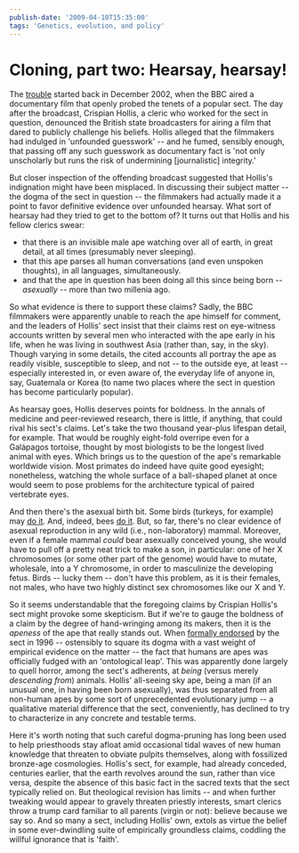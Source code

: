 ```yaml
---
publish-date: '2009-04-10T15:35:00'
tags: 'Genetics, evolution, and policy'
---
```


# Cloning, part two: Hearsay, hearsay!

The [trouble](http://news.bbc.co.uk/1/hi/uk/2598357.stm) started back in December 2002, when the BBC aired a documentary film that openly probed the tenets of a popular sect. The day after the broadcast, Crispian Hollis, a cleric who worked for the sect in question, denounced the British state broadcasters for airing a film that dared to publicly challenge his beliefs. Hollis alleged that the filmmakers had indulged in 'unfounded guesswork' -- and he fumed, sensibly enough, that passing off any such guesswork as documentary fact is 'not only unscholarly but runs the risk of undermining [journalistic] integrity.'

But closer inspection of the offending broadcast suggested that Hollis's indignation might have been misplaced. In discussing their subject matter -- the dogma of the sect in question -- the filmmakers had actually made it a point to favor definitive evidence over unfounded hearsay. What sort of hearsay had they tried to get to the bottom of? It turns out that Hollis and his fellow clerics swear:

- that there is an invisible male ape watching over all of earth, in great detail, at all times (presumably never sleeping).
- that this ape parses all human conversations (and even unspoken thoughts), in all languages, simultaneously.
- and that the ape in question has been doing all this since being born -- _asexually_ -- more than two millenia ago.

So what evidence is there to support these claims? Sadly, the BBC filmmakers were apparently unable to reach the ape himself for comment, and the leaders of Hollis' sect insist that their claims rest on eye-witness accounts written by several men who interacted with the ape early in his life, when he was living in southwest Asia (rather than, say, in the sky). Though varying in some details, the cited accounts all portray the ape as readily visible, susceptible to sleep, and not -- to the outside eye, at least -- especially interested in, or even aware of, the everyday life of anyone in, say, Guatemala or Korea (to name two places where the sect in question has become particularly popular).

As hearsay goes, Hollis deserves points for boldness. In the annals of medicine and peer-reviewed research, there is little, if anything, that could rival his sect's claims. Let's take the two thousand year-plus lifespan detail, for example. That would be roughly eight-fold overripe even for a Galápagos tortoise, thought by most biologists to be the longest lived animal with eyes. Which brings us to the question of the ape's remarkable worldwide vision. Most primates do indeed have quite good eyesight; nonetheless, watching the whole surface of a ball-shaped planet at once would seem to pose problems for the architecture typical of paired vertebrate eyes.

And then there's the asexual birth bit. Some birds (turkeys, for example) may [do it](http://www.ncbi.nlm.nih.gov/pubmed/7163099?ordinalpos=4&itool=EntrezSystem2.PEntrez.Pubmed.Pubmed_ResultsPanel.Pubmed_DefaultReportPanel.Pubmed_RVDocSum). And, indeed, bees [do it](http://en.wikipedia.org/wiki/Haplodiploidy). But, so far, there's no clear evidence of asexual reproduction in any wild (i.e., non-laboratory) mammal. Moreover, even if a female mammal _could_ bear asexually conceived young, she would have to pull off a pretty neat trick to make a son, in particular: one of her X chromosomes (or some other part of the genome) would have to mutate, wholesale, into a Y chromosome, in order to masculinize the developing fetus. Birds -- lucky them -- don't have this problem, as it is their females, not males, who have two highly distinct sex chromosomes like our X and Y.

So it seems understandable that the foregoing claims by Crispian Hollis's sect might provoke some skepticism. But if we're to gauge the boldness of a claim by the degree of hand-wringing among its makers, then it is the _apeness_ of the ape that really stands out. When [formally endorsed](http://www.cin.org/users/james/files/message.htm) by the sect in 1996 -- ostensibly to square its dogma with a vast weight of empirical evidence on the matter -- the fact that humans are apes was officially fudged with an 'ontological leap'. This was apparently done largely to quell horror, among the sect's adherents, at _being_ (versus merely _descending from_) animals. Hollis' all-seeing sky ape, being a man (if an unusual one, in having been born asexually), was thus separated from all non-human apes by some sort of unprecedented evolutionary jump -- a qualitative material difference that the sect, conveniently, has declined to try to characterize in any concrete and testable terms.

Here it's worth noting that such careful dogma-pruning has long been used to help priesthoods stay afloat amid occasional tidal waves of new human knowledge that threaten to obviate pulpits themselves, along with fossilized bronze-age cosmologies. Hollis's sect, for example, had already conceded, centuries earlier, that the earth revolves around the sun, rather than vice versa, despite the absence of this basic fact in the sacred texts that the sect typically relied on. But theological revision has limits -- and when further tweaking would appear to gravely threaten priestly interests, smart clerics throw a trump card familiar to all parents (virgin or not): believe because we say so. And so many a sect, including Hollis' own, extols as virtue the belief in some ever-dwindling suite of empirically groundless claims, coddling the willful ignorance that is 'faith'.
